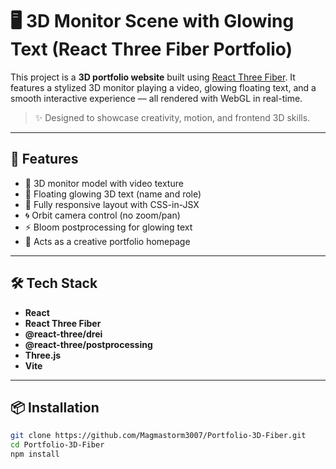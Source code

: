# 🖥️ 3D Monitor Scene with Glowing Text (React Three Fiber Portfolio)

This project is a **3D portfolio website** built using [React Three Fiber](https://docs.pmnd.rs/react-three-fiber). It features a stylized 3D monitor playing a video, glowing floating text, and a smooth interactive experience — all rendered with WebGL in real-time.

> ✨ Designed to showcase creativity, motion, and frontend 3D skills.

---

## 🚀 Features

- 🎥 3D monitor model with video texture
- 🌟 Floating glowing 3D text (name and role)
- 📱 Fully responsive layout with CSS-in-JSX
- 🌀 Orbit camera control (no zoom/pan)
- ⚡ Bloom postprocessing for glowing text
- 🧩 Acts as a creative portfolio homepage

---

## 🛠️ Tech Stack

- **React**
- **React Three Fiber**
- **@react-three/drei**
- **@react-three/postprocessing**
- **Three.js**
- **Vite**

---

## 📦 Installation

```bash
git clone https://github.com/Magmastorm3007/Portfolio-3D-Fiber.git
cd Portfolio-3D-Fiber
npm install

